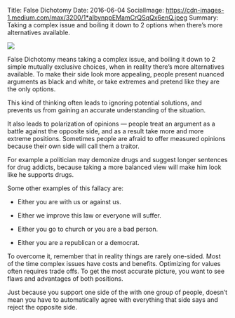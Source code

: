 Title: False Dichotomy
Date: 2016-06-04
SocialImage: https://cdn-images-1.medium.com/max/3200/1*aIbynppEMamCrQSqQx6enQ.jpeg
Summary: Taking a complex issue and boiling it down to 2 options when there’s more alternatives available.


![](https://cdn-images-1.medium.com/max/3200/1*aIbynppEMamCrQSqQx6enQ.jpeg)

False Dichotomy means taking a complex issue, and boiling it down to 2 simple mutually exclusive choices, when in reality there’s more alternatives available. To make their side look more appealing, people present nuanced arguments as black and white, or take extremes and pretend like they are the only options.

This kind of thinking often leads to ignoring potential solutions, and prevents us from gaining an accurate understanding of the situation.

It also leads to polarization of opinions — people treat an argument as a battle against the opposite side, and as a result take more and more extreme positions. Sometimes people are afraid to offer measured opinions because their own side will call them a traitor.

For example a politician may demonize drugs and suggest longer sentences for drug addicts, because taking a more balanced view will make him look like he supports drugs.

Some other examples of this fallacy are:

* Either you are with us or against us.

* Either we improve this law or everyone will suffer.

* Either you go to church or you are a bad person.

* Either you are a republican or a democrat.

To overcome it, remember that in reality things are rarely one-sided. Most of the time complex issues have costs and benefits. Optimizing for values often requires trade offs. To get the most accurate picture, you want to see flaws and advantages of both positions.

Just because you support one side of the with one group of people, doesn’t mean you have to automatically agree with everything that side says and reject the opposite side.
